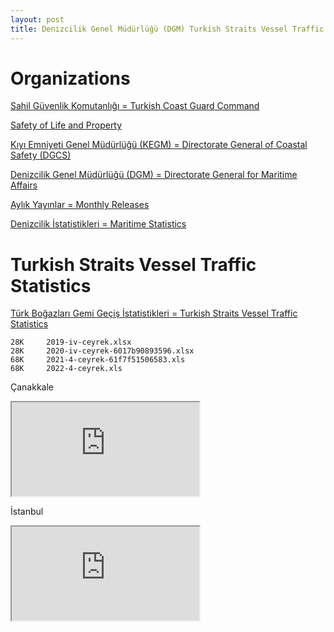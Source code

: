 ```yaml
---
layout: post
title: Denizcilik Genel Müdürlüğü (DGM) Turkish Straits Vessel Traffic Statistics
---
```


# Organizations

[Sahil Güvenlik Komutanlığı = Turkish Coast Guard Command](https://en.sg.gov.tr/)

[Safety of Life and Property](https://en.sg.gov.tr/safety-of-life-and-property)

[Kıyı Emniyeti Genel Müdürlüğü (KEGM) = Directorate General of Coastal Safety (DGCS)](https://kiyiemniyeti.gov.tr/?lang=1)

[Denizcilik Genel Müdürlüğü (DGM) = Directorate General for Maritime Affairs](https://denizcilik.uab.gov.tr/)

[Aylık Yayınlar = Monthly Releases](https://denizcilik.uab.gov.tr/aylik-yayinlar)

[Denizcilik İstatistikleri = Maritime Statistics](https://denizcilikistatistikleri.uab.gov.tr/arsiv)

# Turkish Straits Vessel Traffic Statistics

[Türk Boğazları Gemi Geçiş İstatistikleri = Turkish Straits Vessel Traffic Statistics](https://denizcilikistatistikleri.uab.gov.tr/turk-bogazlari-gemi-gecis-istatistikleri)

```
28K     2019-iv-ceyrek.xlsx
28K     2020-iv-ceyrek-6017b90893596.xlsx
68K     2021-4-ceyrek-61f7f51506583.xls
68K     2022-4-ceyrek.xls
```

Çanakkale

<div class="iframe">
<iframe src="https://docs.google.com/spreadsheets/d/e/2PACX-1vSVbA8AmyDIlPujUd5iAvLNnucIh-rqZ7LEWW2CuKq5fJ-8cuDoK_ZyHgmTS-9jKFm1vKTPJA35cfVm/pubhtml?widget=true&amp;headers=false"></iframe>
</div>

İstanbul

<div class="iframe">
<iframe src="https://docs.google.com/spreadsheets/d/e/2PACX-1vQm9yvcc4LOi_330kn_p3zMlnvvImCbQQ-5hto1r6w2Z0VsHZHB1zOqxkQE_3zKVDoNLQglotkqhDWA/pubhtml?widget=true&amp;headers=false"></iframe>
</div>